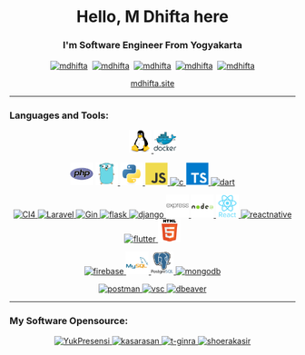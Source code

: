 <h1 align="center">Hello, M Dhifta here </h1>

<h3 align="center"> I'm Software Engineer From Yogyakarta </h3>

  <p align="center">
    <a href="www.linkedin.com/in/m-dhifta-904776197" target="blank"><img align="center" src="https://cdn.jsdelivr.net/npm/simple-icons@3.0.1/icons/linkedin.svg" alt="mdhifta" height="25" width="25" /></a>&nbsp;&nbsp;<a href="https://medium.com/@mdhiftaa" target="blank"><img align="center" src="https://cdn.jsdelivr.net/npm/simple-icons@3.0.1/icons/medium.svg" alt="mdhifta" height="25" width="25" /></a>&nbsp;&nbsp;<a href="https://www.instagram.com/enang.55/" target="blank"><img align="center" src="https://cdn.jsdelivr.net/npm/simple-icons@3.0.1/icons/instagram.svg" alt="mdhifta" height="25" width="25" /></a>&nbsp;&nbsp;<a href="https://twitter.com/mdhifta_"><img align="center" src="https://cdn.jsdelivr.net/npm/simple-icons@3.0.1/icons/twitter.svg" alt="mdhifta" height="25" width="25" /></a>&nbsp;&nbsp;<a href="mailto:mdhiftaa@gmail.com"><img align="center" src="https://cdn.jsdelivr.net/npm/simple-icons@3.0.1/icons/gmail.svg" alt="mdhifta" height="25" width="25" /></a>
  </p>

  <p align="center">
    <a href="https://mdhifta.site" target="blank">mdhifta.site</a>
  </p>
  
<hr />

<h3 align="left">Languages and Tools:</h3>
<p align="center"> 
<a href="https://www.linux.org/" target="_blank"> <img src="https://raw.githubusercontent.com/devicons/devicon/master/icons/linux/linux-original.svg" alt="linux" width="40" height="40"/> </a> 
<a href="https://www.docker.com/" target="_blank"> <img src="https://raw.githubusercontent.com/devicons/devicon/master/icons/docker/docker-original-wordmark.svg" alt="docker" width="40" height="40"/> </a>
</p>

<p align="center"> 
<a href="https://www.php.net" target="_blank"> <img src="https://raw.githubusercontent.com/devicons/devicon/master/icons/php/php-original.svg" alt="php" width="40" height="40"/></a>
<a href="https://golang.org" target="_blank"> <img src="https://raw.githubusercontent.com/devicons/devicon/master/icons/go/go-original.svg" alt="go" width="40" height="40"/> </a>
<a href="https://www.python.org" target="_blank"> <img src="https://raw.githubusercontent.com/devicons/devicon/master/icons/python/python-original.svg" alt="python" width="40" height="40"/> </a>
<a href="https://developer.mozilla.org/en-US/docs/Web/JavaScript" target="_blank"> <img src="https://raw.githubusercontent.com/devicons/devicon/master/icons/javascript/javascript-original.svg" alt="javascript" width="40" height="40"/> </a>        
<a href="https://cplusplus.com/" target="_blank"> <img src="https://github.com/mdhifta/modulo-plus-calculate/assets/55729354/930a2047-7af4-48f4-80dc-b283ed878b39" alt="c" width="40" height="40"/> </a>
<a href="https://www.typescriptlang.org/" target="_blank"> <img src="https://raw.githubusercontent.com/devicons/devicon/master/icons/typescript/typescript-original.svg" alt="typescript" width="40" height="40"/> </a>
<a href="https://dart.dev/" target="_blank"> <img src="https://github.com/mdhifta/modulo-plus-calculate/assets/55729354/bcbadff2-53e2-48cd-9aa5-af286774cc80" alt="dart" width="40" height="40"/> </a> 
</p> 

<p align="center">
<a href="https://www.codeigniter.com" target="_blank"> <img src="https://github.com/mdhifta/modulo-plus-calculate/assets/55729354/f0ef23e3-61d4-4568-9a56-1ca0f0183912" alt="CI4" width="40" height="40"/> </a>
<a href="https://laravel.com" target="_blank"> <img src="https://github.com/mdhifta/modulo-plus-calculate/assets/55729354/ac034b02-c814-4aec-b3c4-598391469f0c" alt="Laravel" width="40" height="40"/> </a>
<a href="https://pkg.go.dev/github.com/gin-gonic/gin#section-readme" target="_blank"> <img src="https://github.com/mdhifta/modulo-plus-calculate/assets/55729354/a948bc4f-518d-41de-8e49-82861d0ee6d6" alt="Gin" width="40" height="40"/> </a>
<a href="https://flask.palletsprojects.com/" target="_blank"> <img src="https://www.vectorlogo.zone/logos/pocoo_flask/pocoo_flask-icon.svg" alt="flask" width="40" height="40"/> </a>
<a href="https://www.djangoproject.com/" target="_blank"> <img src="https://github.com/mdhifta/modulo-plus-calculate/assets/55729354/060a837b-8ea0-4f06-b365-7bc3e53ac6c6" alt="django" width="40" height="40"/> </a>
<a href="https://expressjs.com" target="_blank"> <img src="https://raw.githubusercontent.com/devicons/devicon/master/icons/express/express-original-wordmark.svg" alt="express" width="40" height="40"/> </a>
<a href="https://nodejs.org" target="_blank"> <img src="https://raw.githubusercontent.com/devicons/devicon/master/icons/nodejs/nodejs-original-wordmark.svg" alt="nodejs" width="40" height="40"/> </a> 
<a href="https://reactjs.org/" target="_blank"> <img src="https://raw.githubusercontent.com/devicons/devicon/master/icons/react/react-original-wordmark.svg" alt="react" width="40" height="40"/> </a>
<a href="https://reactnative.dev/" target="_blank"> <img src="https://reactnative.dev/img/header_logo.svg" alt="reactnative" width="40" height="40"/> </a>
<a href="https://flutter/" target="_blank"> <img src="https://github.com/mdhifta/modulo-plus-calculate/assets/55729354/a85f6fc5-061c-4bd7-b1f4-72e3b7d968b2" alt="flutter" width="40" height="40"/> </a>
<a href="https://www.w3.org/html/" target="_blank"> <img src="https://raw.githubusercontent.com/devicons/devicon/master/icons/html5/html5-original-wordmark.svg" alt="html5" width="40" height="40"/> </a>
</p>

<p align="center">
<a href="https://firebase.google.com/" target="_blank"> <img src="https://www.vectorlogo.zone/logos/firebase/firebase-icon.svg" alt="firebase" width="40" height="40"/> </a>
<a href="https://www.mysql.com/" target="_blank"> <img src="https://raw.githubusercontent.com/devicons/devicon/master/icons/mysql/mysql-original-wordmark.svg" alt="mysql" width="40" height="40"/> </a> 
<a href="https://www.postgresql.org" target="_blank"> <img src="https://raw.githubusercontent.com/devicons/devicon/master/icons/postgresql/postgresql-original-wordmark.svg" alt="postgresql" width="40" height="40"/> </a>
<a href="https://mongodb.com" target="_blank"> <img src="https://github.com/mdhifta/modulo-plus-calculate/assets/55729354/4712ac09-d929-4751-b222-3f064ddb2861" alt="mongodb" width="40" height="40"/> </a>
</p>

<p align="center">
<a href="https://postman.com" target="_blank"> <img src="https://www.vectorlogo.zone/logos/getpostman/getpostman-icon.svg" alt="postman" width="40" height="40"/> </a> 
<a href="https://visualstudio.microsoft.com" target="_blank"> <img src="https://github.com/mdhifta/modulo-plus-calculate/assets/55729354/a3120e76-d412-4c5a-88a9-7e459d03c6bd" alt="vsc" width="40" height="40"/> </a> 
<a href="https://dbeaver.io" target="_blank"> <img src="https://github.com/mdhifta/modulo-plus-calculate/assets/55729354/c24a351d-aea5-4974-9d39-0e0723049cef" alt="dbeaver" width="40" height="40"/> </a> 
</p>

<hr/>

<h3 align="left">My Software Opensource:</h3>
<p align="center">
        <a href="https://yukpresensi.com" target="_blank"> <img src="https://github.com/mdhifta/modulo-plus-calculate/assets/55729354/15d5d268-e522-41a7-bf8e-451967a3414f" alt="YukPresensi" width="60" height="70"/> </a> 
        <a href="https://kasarasan.com" target="_blank"> <img src="https://github.com/mdhifta/modulo-plus-calculate/assets/55729354/19355fe2-588d-4379-ab2a-3f3fcf224055" alt="kasarasan" width="60" height="60"/> </a> 
        <a href="https://github.com/mdhifta/api-services-gin" target="_blank"> <img src="https://github.com/mdhifta/modulo-plus-calculate/assets/55729354/22a20df7-2173-4d1b-9e0a-5d2e43b1b003" alt="t-ginra" width="100" height="60"/> </a> 
        <a href="https://shoerakasir.digisoft.id" target="_blank"> <img src="https://github.com/mdhifta/modulo-plus-calculate/assets/55729354/cd1a6cd5-5625-46cd-b36f-b2000825ddd4" alt="shoerakasir" width="100" height="50"/> </a> 
</p>
